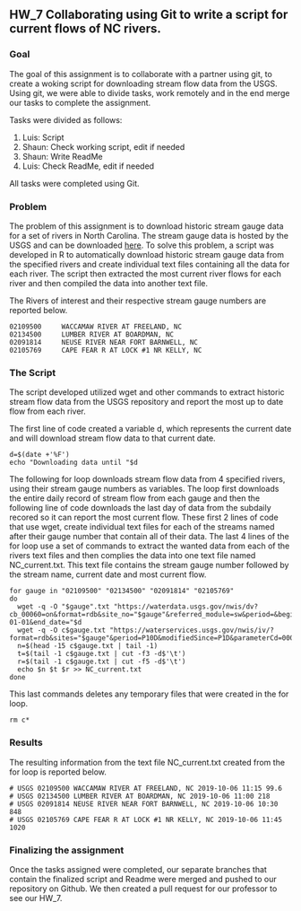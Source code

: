 ## HW_7 Collaborating using Git to write a script for current flows of NC rivers.

### Goal
The goal of this assignment is to collaborate with a partner using git, to create a woking script for downloading stream flow data from the USGS. Using git, we were able to divide tasks, work remotely and in the end merge our tasks to 
complete the assignment.

Tasks were divided as follows:
1) Luis: Script
2) Shaun: Check working script, edit if needed
3) Shaun: Write ReadMe
4) Luis: Check ReadMe, edit if needed

All tasks were completed using Git.

### Problem
The problem of this assignment is to download historic stream gauge data for a 
set of rivers in North Carolina. The stream gauge data is hosted by the USGS and 
can be downloaded [here](https://waterdata.usgs.gov/nc/nwis/current/?type=flow).
To solve this problem, a script was developed in R to automatically download
historic stream gauge data from the specified rivers and create individual text files containing all the data for each river. The script then extracted the most current river flows for each river and then compiled the data into another text file.


The Rivers of interest and their respective stream gauge numbers are reported below.
```
02109500	 WACCAMAW RIVER AT FREELAND, NC
02134500	 LUMBER RIVER AT BOARDMAN, NC
02091814	 NEUSE RIVER NEAR FORT BARNWELL, NC 		 
02105769	 CAPE FEAR R AT LOCK #1 NR KELLY, NC
```
### The Script
The script developed utilized wget and other commands to extract historic stream flow data from the USGS repository and report the most up to date flow from each river. 

The first line of code created a variable d, which represents the current date and will download stream flow data to that current date.
```
d=$(date +'%F')
echo "Downloading data until "$d
```

The following for loop downloads stream flow data from 4 specified rivers, using their stream gauge numbers as variables. The loop first downloads the entire daily record of stream flow from each gauge and then the following line of code downloads the last day of data from the subdaily recored so it can report the most current flow. These first 2 lines of code that use wget, create individual text files for each of the streams named after their gauge number that contain all of their data. The last 4 lines of the for loop use a set of commands to extract the wanted data from each of the rivers text files and then complies the data into one text file named NC_current.txt. This text file contains the stream gauge number followed by the stream name, current date and most current flow. 
```
for gauge in "02109500" "02134500" "02091814" "02105769"
do 
  wget -q -O "$gauge".txt "https://waterdata.usgs.gov/nwis/dv?cb_00060=on&format=rdb&site_no="$gauge"&referred_module=sw&period=&begin_date=1880-01-01&end_date="$d 
  wget -q -O c$gauge.txt "https://waterservices.usgs.gov/nwis/iv/?format=rdb&sites="$gauge"&period=P10D&modifiedSince=P1D&parameterCd=00060"
  n=$(head -15 c$gauge.txt | tail -1)
  t=$(tail -1 c$gauge.txt | cut -f3 -d$'\t')  
  r=$(tail -1 c$gauge.txt | cut -f5 -d$'\t')
  echo $n $t $r >> NC_current.txt  
done
```
This last commands deletes any temporary files that were created in the for loop.
```
rm c* 
```


### Results
The resulting information from the text file NC_current.txt created from the for loop is reported below.

```
# USGS 02109500 WACCAMAW RIVER AT FREELAND, NC 2019-10-06 11:15 99.6
# USGS 02134500 LUMBER RIVER AT BOARDMAN, NC 2019-10-06 11:00 218
# USGS 02091814 NEUSE RIVER NEAR FORT BARNWELL, NC 2019-10-06 10:30 848
# USGS 02105769 CAPE FEAR R AT LOCK #1 NR KELLY, NC 2019-10-06 11:45 1020
```


### Finalizing the assignment

Once the tasks assigned were completed, our separate branches that contain the finalized script and Readme were merged and pushed to our repository on Github. We then created a pull request for our professor to see our HW_7.


